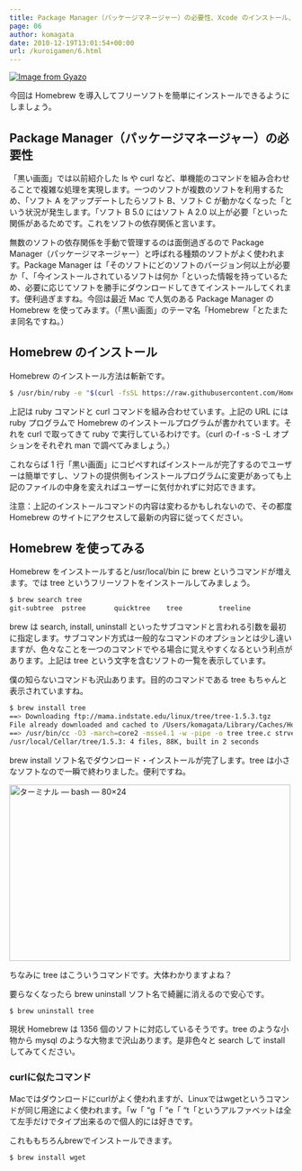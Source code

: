 ```yaml
---
title: Package Manager（パッケージマネージャー）の必要性、Xcode のインストール、Homebrew のインストール、Homebrewを使ってみる
page: 06
author: komagata
date: 2010-12-19T13:01:54+00:00
url: /kuroigamen/6.html
---
```


[![Image from Gyazo](https://i.gyazo.com/79509022544c97c250a18736b5e38b5c.png)](https://gyazo.com/79509022544c97c250a18736b5e38b5c)

今回は Homebrew を導入してフリーソフトを簡単にインストールできるようにしましょう。

## Package Manager（パッケージマネージャー）の必要性

「黒い画面」では以前紹介した ls や curl など、単機能のコマンドを組み合わせることで複雑な処理を実現します。一つのソフトが複数のソフトを利用するため、「ソフト A をアップデートしたらソフト B、ソフト C が動かなくなった「という状況が発生します。「ソフト B 5.0 にはソフト A 2.0 以上が必要「といった関係があるためです。これをソフトの依存関係と言います。

無数のソフトの依存関係を手動で管理するのは面倒過ぎるので Package Manager（パッケージマネージャー）と呼ばれる種類のソフトがよく使われます。Package Manager は「そのソフトにどのソフトのバージョン何以上が必要か「、「今インストールされているソフトは何か「といった情報を持っているため、必要に応じてソフトを勝手にダウンロードしてきてインストールしてくれます。便利過ぎますね。今回は最近 Mac で人気のある Package Manager の Homebrew を使ってみます。（「黒い画面」のテーマ名「Homebrew「とたまたま同名ですね。）

## Homebrew のインストール

Homebrew のインストール方法は斬新です。

```bash
$ /usr/bin/ruby -e "$(curl -fsSL https://raw.githubusercontent.com/Homebrew/install/master/install)"
```

上記は ruby コマンドと curl コマンドを組み合わせています。上記の URL には ruby プログラムで Homebrew のインストールプログラムが書かれています。それを curl で取ってきて ruby で実行しているわけです。（curl の-f -s -S -L オプションをそれぞれ man で調べてみましょう。）

これならば 1 行「黒い画面」にコピペすればインストールが完了するのでユーザーは簡単ですし、ソフトの提供側もインストールプログラムに変更があっても上記のファイルの中身を変えればユーザーに気付かれずに対応できます。

注意：上記のインストールコマンドの内容は変わるかもしれないので、その都度 Homebrew のサイトにアクセスして最新の内容に従ってください。

## Homebrew を使ってみる

Homebrew をインストールすると/usr/local/bin に brew というコマンドが増えます。では tree というフリーソフトをインストールしてみましょう。

```bash
$ brew search tree
git-subtree  pstree       quicktree    tree         treeline
```

brew は search, install, uninstall といったサブコマンドと言われる引数を最初に指定します。サブコマンド方式は一般的なコマンドのオプションとは少し違いますが、色々なことを一つのコマンドでやる場合に覚えやすくなるという利点があります。上記は tree という文字を含むソフトの一覧を表示しています。

僕の知らないコマンドも沢山あります。目的のコマンドである tree もちゃんと表示されていますね。

```bash
$ brew install tree
==> Downloading ftp://mama.indstate.edu/linux/tree/tree-1.5.3.tgz
File already downloaded and cached to /Users/komagata/Library/Caches/Homebrew
==> /usr/bin/cc -O3 -march=core2 -msse4.1 -w -pipe -o tree tree.c strverscmp.c
/usr/local/Cellar/tree/1.5.3: 4 files, 88K, built in 2 seconds
```

brew install ソフト名でダウンロード・インストールが完了します。tree は小さなソフトなので一瞬で終わりました。便利ですね。

<a href="http://www.flickr.com/photos/komagata/5273888442/" title="ターミナル — bash — 80×24 by komagata, on Flickr"><img src="http://farm6.static.flickr.com/5286/5273888442_727b34faca.jpg" width="500" height="313" alt="ターミナル — bash — 80×24" /></a>

ちなみに tree はこういうコマンドです。大体わかりますよね？

要らなくなったら brew uninstall ソフト名で綺麗に消えるので安心です。

```bash
$ brew uninstall tree
```

現状 Homebrew は 1356 個のソフトに対応しているそうです。tree のような小物から mysql のような大物まで沢山あります。是非色々と search して install してみてください。

<div class="tips">

<h3>curlに似たコマンド</h3>

<p>Macではダウンロードにcurlがよく使われますが、Linuxではwgetというコマンドが同じ用途によく使われます。「w「 &#8220;g「 &#8220;e「 &#8220;t「というアルファベットは全て左手だけでタイプ出来るので個人的には好きです。</p>

<p>これももちろんbrewでインストールできます。</p>

<pre class=" language-bash"><code class=" language-bash">$ brew install wget</code></pre>

</div>
